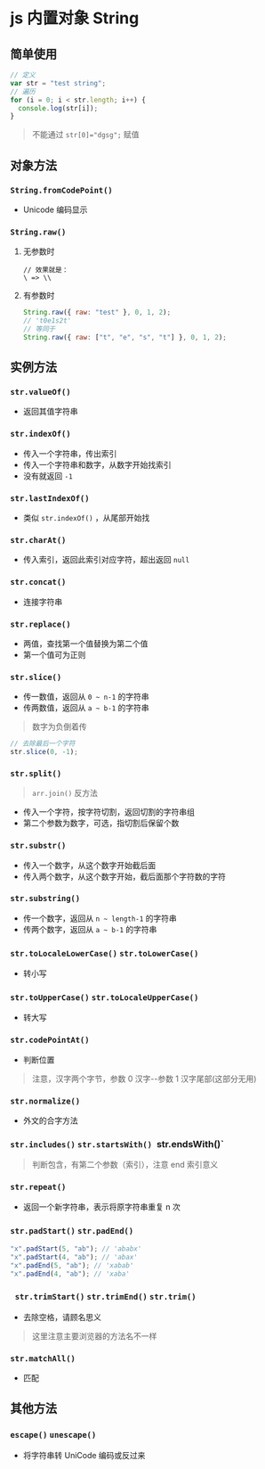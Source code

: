 # js 内置对象 String

## 简单使用

```js
// 定义
var str = "test string";
// 遍历
for (i = 0; i < str.length; i++) {
  console.log(str[i]);
}
```

> 不能通过 `str[0]="dgsg";` 赋值

## 对象方法

### `String.fromCodePoint()`

- Unicode 编码显示

### `String.raw()`

1. 无参数时
   ```
   // 效果就是：
   \ => \\
   ```
2. 有参数时
   ```js
   String.raw({ raw: "test" }, 0, 1, 2);
   // 't0e1s2t'
   // 等同于
   String.raw({ raw: ["t", "e", "s", "t"] }, 0, 1, 2);
   ```

## 实例方法

### `str.valueOf()`

- 返回其值字符串

### `str.indexOf()`

- 传入一个字符串，传出索引
- 传入一个字符串和数字，从数字开始找索引
- 没有就返回 `-1`

### `str.lastIndexOf()`

- 类似 `str.indexOf()` ，从尾部开始找

### `str.charAt()`

- 传入索引，返回此索引对应字符，超出返回 `null`

### `str.concat()`

- 连接字符串

### `str.replace()`

- 两值，查找第一个值替换为第二个值
- 第一个值可为正则

### `str.slice()`

- 传一数值，返回从 `0 ~ n-1` 的字符串
- 传两数值，返回从 `a ~ b-1` 的字符串

> 数字为负倒着传

```js
// 去除最后一个字符
str.slice(0, -1);
```

### `str.split()`

> `arr.join()` 反方法

- 传入一个字符，按字符切割，返回切割的字符串组
- 第二个参数为数字，可选，指切割后保留个数

### `str.substr()`

- 传入一个数字，从这个数字开始截后面
- 传入两个数字，从这个数字开始，截后面那个字符数的字符

### `str.substring()`

- 传一个数字，返回从 `n ~ length-1` 的字符串
- 传两个数字，返回从 `a ~ b-1` 的字符串

### `str.toLocaleLowerCase()` `str.toLowerCase()`

- 转小写

### `str.toUpperCase()` `str.toLocaleUpperCase()`

- 转大写

### `str.codePointAt()`

- 判断位置

> 注意，汉字两个字节，参数 0 汉字--参数 1 汉字尾部(这部分无用)

### `str.normalize()`

- 外文的合字方法

### `str.includes()` `str.startsWith() `str.endsWith()`

> 判断包含，有第二个参数（索引），注意 end 索引意义

### `str.repeat()`

- 返回一个新字符串，表示将原字符串重复 n 次

### `str.padStart()` `str.padEnd()`

```js
"x".padStart(5, "ab"); // 'ababx'
"x".padStart(4, "ab"); // 'abax'
"x".padEnd(5, "ab"); // 'xabab'
"x".padEnd(4, "ab"); // 'xaba'
```

### ` str.trimStart()` `str.trimEnd()` `str.trim()`

- 去除空格，请顾名思义

> 这里注意主要浏览器的方法名不一样

### `str.matchAll()`

- 匹配

## 其他方法

### `escape()` `unescape()`

- 将字符串转 UniCode 编码或反过来
